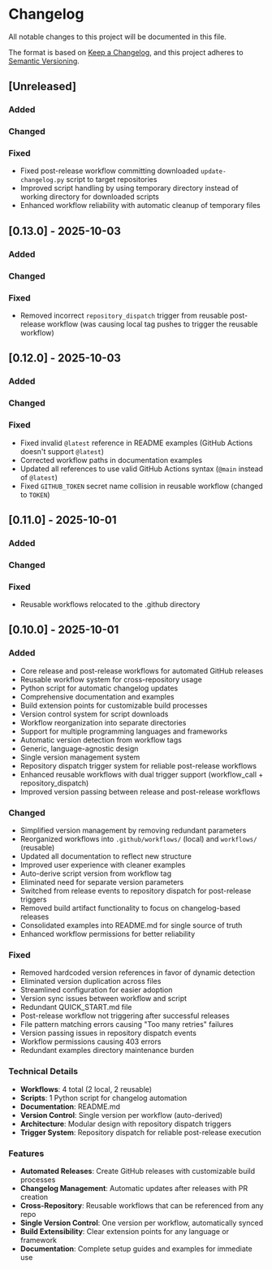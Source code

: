 # Changelog

All notable changes to this project will be documented in this file.

The format is based on [Keep a Changelog](https://keepachangelog.com/en/1.0.0/),
and this project adheres to [Semantic Versioning](https://semver.org/spec/v2.0.0.html).

## [Unreleased]

### Added

### Changed

### Fixed
- Fixed post-release workflow committing downloaded `update-changelog.py` script to target repositories
- Improved script handling by using temporary directory instead of working directory for downloaded scripts
- Enhanced workflow reliability with automatic cleanup of temporary files

## [0.13.0] - 2025-10-03

### Added

### Changed

### Fixed
- Removed incorrect `repository_dispatch` trigger from reusable post-release workflow (was causing local tag pushes to trigger the reusable workflow)

## [0.12.0] - 2025-10-03

### Added

### Changed

### Fixed
- Fixed invalid `@latest` reference in README examples (GitHub Actions doesn't support `@latest`)
- Corrected workflow paths in documentation examples
- Updated all references to use valid GitHub Actions syntax (`@main` instead of `@latest`)
- Fixed `GITHUB_TOKEN` secret name collision in reusable workflow (changed to `TOKEN`)

## [0.11.0] - 2025-10-01

### Added

### Changed

### Fixed
- Reusable workflows relocated to the .github directory

## [0.10.0] - 2025-10-01

### Added
- Core release and post-release workflows for automated GitHub releases
- Reusable workflow system for cross-repository usage
- Python script for automatic changelog updates
- Comprehensive documentation and examples
- Build extension points for customizable build processes
- Version control system for script downloads
- Workflow reorganization into separate directories
- Support for multiple programming languages and frameworks
- Automatic version detection from workflow tags
- Generic, language-agnostic design
- Single version management system
- Repository dispatch trigger system for reliable post-release workflows
- Enhanced reusable workflows with dual trigger support (workflow_call + repository_dispatch)
- Improved version passing between release and post-release workflows

### Changed
- Simplified version management by removing redundant parameters
- Reorganized workflows into `.github/workflows/` (local) and `workflows/` (reusable)
- Updated all documentation to reflect new structure
- Improved user experience with cleaner examples
- Auto-derive script version from workflow tag
- Eliminated need for separate version parameters
- Switched from release events to repository dispatch for post-release triggers
- Removed build artifact functionality to focus on changelog-based releases
- Consolidated examples into README.md for single source of truth
- Enhanced workflow permissions for better reliability

### Fixed
- Removed hardcoded version references in favor of dynamic detection
- Eliminated version duplication across files
- Streamlined configuration for easier adoption
- Version sync issues between workflow and script
- Redundant QUICK_START.md file
- Post-release workflow not triggering after successful releases
- File pattern matching errors causing "Too many retries" failures
- Version passing issues in repository dispatch events
- Workflow permissions causing 403 errors
- Redundant examples directory maintenance burden

### Technical Details
- **Workflows**: 4 total (2 local, 2 reusable)
- **Scripts**: 1 Python script for changelog automation
- **Documentation**: README.md
- **Version Control**: Single version per workflow (auto-derived)
- **Architecture**: Modular design with repository dispatch triggers
- **Trigger System**: Repository dispatch for reliable post-release execution

### Features
- **Automated Releases**: Create GitHub releases with customizable build processes
- **Changelog Management**: Automatic updates after releases with PR creation
- **Cross-Repository**: Reusable workflows that can be referenced from any repo
- **Single Version Control**: One version per workflow, automatically synced
- **Build Extensibility**: Clear extension points for any language or framework
- **Documentation**: Complete setup guides and examples for immediate use

